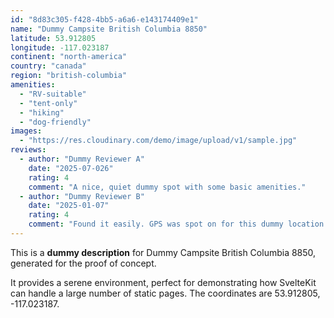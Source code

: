 ```yaml
---
id: "8d83c305-f428-4bb5-a6a6-e143174409e1"
name: "Dummy Campsite British Columbia 8850"
latitude: 53.912805
longitude: -117.023187
continent: "north-america"
country: "canada"
region: "british-columbia"
amenities:
  - "RV-suitable"
  - "tent-only"
  - "hiking"
  - "dog-friendly"
images:
  - "https://res.cloudinary.com/demo/image/upload/v1/sample.jpg"
reviews:
  - author: "Dummy Reviewer A"
    date: "2025-07-026"
    rating: 4
    comment: "A nice, quiet dummy spot with some basic amenities."
  - author: "Dummy Reviewer B"
    date: "2025-01-07"
    rating: 4
    comment: "Found it easily. GPS was spot on for this dummy location."
---
```


This is a **dummy description** for Dummy Campsite British Columbia 8850, generated for the proof of concept.

It provides a serene environment, perfect for demonstrating how SvelteKit can handle a large number of static pages. The coordinates are 53.912805, -117.023187.
